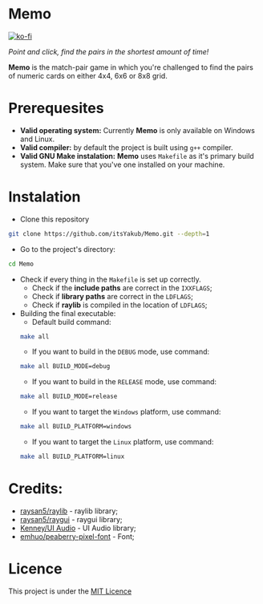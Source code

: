 # Memo
[![ko-fi](https://ko-fi.com/img/githubbutton_sm.svg)](https://ko-fi.com/P5P8U0T3I)

<i>Point and click, find the pairs in the shortest amount of time!</i>

<b>Memo</b> is the match-pair game in which you're challenged to find the pairs of numeric cards on either 4x4, 6x6 or 8x8 grid.

# Prerequesites
- <b>Valid operating system:</b> Currently <b>Memo</b> is only available on Windows and Linux.
- <b>Valid compiler:</b> by default the project is built using `g++` compiler. 
- <b>Valid GNU Make instalation:</b> <b>Memo</b> uses `Makefile` as it's primary build system. Make sure that you've one installed on your machine.

# Instalation
- Clone this repository
```bash
git clone https://github.com/itsYakub/Memo.git --depth=1
```
- Go to the project's directory:
```bash
cd Memo
```
- Check if every thing in the `Makefile` is set up correctly.
    - Check if the <b>include paths</b> are correct in the `IXXFLAGS`;
    - Check if <b>library paths</b> are correct in the `LDFLAGS`;
    - Check if <b>raylib</b> is compiled in the location of `LDFLAGS`;
- Building the final executable:
    - Default build command:
    ```bash
    make all
    ```
    - If you want to build in the `DEBUG` mode, use command:
    ```bash
    make all BUILD_MODE=debug
    ```
    - If you want to build in the `RELEASE` mode, use command:
    ```bash
    make all BUILD_MODE=release
    ```
    - If you want to target the `Windows` platform, use command:
    ```bash
    make all BUILD_PLATFORM=windows
    ```
    - If you want to target the `Linux` platform, use command:
    ```bash
    make all BUILD_PLATFORM=linux
    ```

# Credits:
- [raysan5/raylib](https://github.com/raysan5/raylib) - raylib library;
- [raysan5/raygui](https://github.com/raysan5/raygui) - raygui library;
- [Kenney/UI Audio](https://www.kenney.nl/assets/ui-audio) - UI Audio library;
- [emhuo/peaberry-pixel-font](https://emhuo.itch.io/peaberry-pixel-font?download) - Font;

# Licence
This project is under the [MIT Licence](https://github.com/itsYakub/Memo/LICENCE)